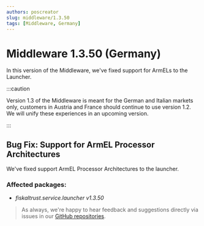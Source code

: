 ```yaml
---
authors: poscreator
slug: middleware/1.3.50
tags: [Middleware, Germany]
---
```


# Middleware 1.3.50 (Germany)
In this version of the Middleware, we've fixed support for ArmELs to the Launcher.

<!--truncate-->

:::caution

Version 1.3 of the Middleware is meant for the German and Italian markets only, customers in Austria and France should continue to use version 1.2. We will unify these experiences in an upcoming version.

:::

## Bug Fix: Support for ArmEL Processor Architectures
We've fixed support ArmEL Processor Architectures to the launcher.

### Affected packages:
- _fiskaltrust.service.launcher v1.3.50_


> As always, we're happy to hear feedback and suggestions directly via issues in our [GitHub repositories](https://github.com/fiskaltrust).
